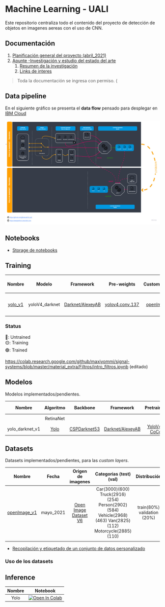 # Machine Learning - UALI

Este repositorio centraliza todo el contenido del proyecto de detección de objetos en imagenes aereas con el uso de CNN.

## Documentación

1. [Planificación general del proyecto (abril_2021)](https://drive.google.com/file/d/1bMuCR1LKOgmpmQsZwPuTdjEPNApDvzgN/view?usp=sharing)
2. [Apunte -Investigación y estudio del estado del arte](https://docs.google.com/document/d/1mygFBACNOq0p7MN__wcEl8sxGZEG187TV8vuhzMOjeU/edit?usp=sharing)
    1. [Resumen de la investigación](https://docs.google.com/spreadsheets/d/1atzYZL8IrZ4RDQQDC8rHAR0ydo9VwBXqHv8p4fDXsVo/edit?usp=sharing)
    2. [Links de interes](https://docs.google.com/document/d/1T_ZZ26vpcQTAqynuSMu--mj9A2ZRGAsa9byyAC6NLPk/edit?usp=sharing)
    
> Toda la documentación se ingresa con permiso.
(
## Data pipeline

En el siguiente gráfico se presenta el **data flow** pensado para desplegar en [IBM Cloud](https://dataplatform.cloud.ibm.com)

![](img/dataPipeline.jpg)

## Notebooks

* [Storage de notebooks](https://drive.google.com/drive/folders/15F2JkUutHZ6INLlFT_il6N-bGxbxq3TJ?usp=sharing)

## Training

| Nombre | Modelo | Framework | Pre-weights | Custom_Dataset | obj.data obj.name cfg | best weights | Notebook | MaP | Status | Fecha |
|:--:|:--:|:--:|:--:|:--:|:--:|:--:|:--:|:--:|:--:|:--:|
| [yolo_v1][1] | yoloV4_darknet | [Darknet/AlexeyAB][2] | [yolov4.conv.137][3] | [openImage_v1][4] | [obj.data](training/yolo_v1/obj.data) [obj.name](training/yolo_v1/obj.names) [yolov4-obj.cfg](training/yolo_v1/yolov4-obj.cfg)| [yolov4-obj_best.weights](https://drive.google.com/file/d/1-5eprW8D2Si3gZOqaN4QadHOFhvu6OWT/view?usp=sharing) | [![Open In Colab](https://colab.research.google.com/assets/colab-badge.svg)][5] | 54% | 🟢 | jun_2021 |

### Status
🔴: Untrained <br>
🟡: Training <br>
🟢: Trained <br>

https://colab.research.google.com/github/maxiyommi/signal-systems/blob/master/material_extra/Filtros/intro_filtros.ipynb (editado) 

<!-- links -->
[1]: https://drive.google.com/drive/folders/1K6glWO0ZXqZ0hVTCdxM3BoYG1wQyXV8A?usp=sharing
[2]: https://github.com/AlexeyAB/darknet
[3]: https://github.com/AlexeyAB/darknet/releases/download/darknet_yolo_v3_optimal/yolov4.conv.137
[4]: https://drive.google.com/drive/folders/1RPxQnrn9OMLv4ejEo9PX2VDYn4ynoDks?usp=sharing
[5]: https://colab.research.google.com/drive/19cKCrw1YSU1J2wrA9pqpJsMsuqMK8PpQ?usp=sharing{:target="_blank"}

## Modelos

Modelos implementados/pendientes.

| Nombre | Algoritmo | Backbone |  Framework | Pretrained | Custom_Dataset | cfg | weights | Entornos-trial | Métrica | Status |
|:--:|:--:|:--:|:--:|:--:|:--:|:--:|:--:|:--:|:--:|:--:|
|  | RetinaNet |            |            |         | [Colab][1] |        | 🟡 |
| yolo_darknet_v1| [Yolo][6] | [CSPDarknet53][5] | [Darknet/AlexeyAB][4] | [YoloV4-CoCo][3] |         |[Colab][2]      |         | 🟡 |

<!-- links -->
[1]: https://colab.research.google.com/drive/1q6YnzfGZtZ1R1HllvmO-wntPgGe_1h5r?usp=sharing
[2]: https://colab.research.google.com/drive/1mixbM9j1M7hGIWpmeEikW0_-dmV_o3R0?usp=sharing
[3]: https://github.com/AlexeyAB/darknet/releases/download/darknet_yolo_v3_optimal/yolov4.weights
[4]: https://github.com/AlexeyAB/darknet
[5]: https://paperswithcode.com/method/cspdarknet53
[6]: https://www.cv-foundation.org/openaccess/content_cvpr_2016/papers/Redmon_You_Only_Look_CVPR_2016_paper.pdf


## Datasets

Datasets implementados/pendientes, para las *custom layers*.

|  Nombre | Fecha | Origen de imagenes | Categorias (test)(val) | Distribución | Formato | +Info |
|:-------:|:-------:|:-------:|:-------:|:-------:|:-------:|:-------:|
| [openImage_v1][1] | mayo_2021  | [Open Image Dataset V6][2]  | Car(3000)(600) Truck(2916)(254) Person(2902)(584) Vehicle(2968)(463) Van(2825)(112) Motorcycle(2885)(110)  |  train(80%) validation (20%)  | YoloV4-Darknet  |   |   
|   |   |   |   |   |   |   |   


* [Recopilación y etiquetado de un conjunto de datos personalizado](docs/custom_datasets.md)

<!-- links -->
[1]: https://drive.google.com/drive/folders/1RPxQnrn9OMLv4ejEo9PX2VDYn4ynoDks?usp=sharing
[2]: https://storage.googleapis.com/openimages/web/index.html

### Uso de los datasets

## Inference


| Nombre | Notebook | 
|:--:|:--:|
| Yolo | [![Open In Colab](https://colab.research.google.com/assets/colab-badge.svg)][10]          | 







<!-- links -->
[1]: https://drive.google.com/drive/folders/1K6glWO0ZXqZ0hVTCdxM3BoYG1wQyXV8A?usp=sharing
[2]: https://github.com/AlexeyAB/darknet
[3]: https://github.com/AlexeyAB/darknet/releases/download/darknet_yolo_v3_optimal/yolov4.conv.137
[4]: https://drive.google.com/drive/folders/1RPxQnrn9OMLv4ejEo9PX2VDYn4ynoDks?usp=sharing
[5]: https://colab.research.google.com/drive/19cKCrw1YSU1J2wrA9pqpJsMsuqMK8PpQ?usp=sharing{:target="_blank"}
[10]: https://colab.research.google.com/drive/19cKCrw1YSU1J2wrA9pqpJsMsuqMK8PpQ?usp=sharing{:target="_blank"}